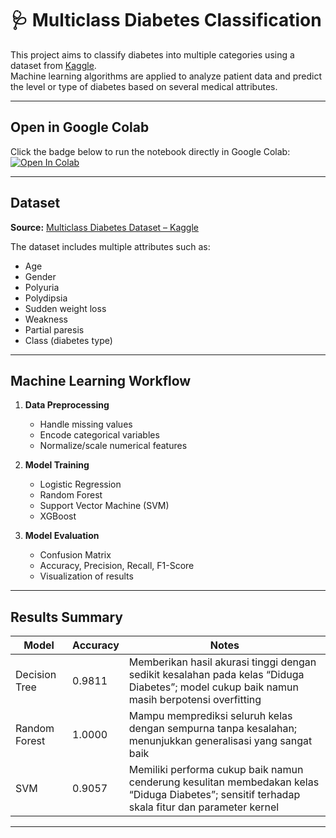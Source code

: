 # 🩺 Multiclass Diabetes Classification
This project aims to classify diabetes into multiple categories using a dataset from [Kaggle](https://www.kaggle.com/datasets/yasserhessein/multiclass-diabetes-dataset).  
Machine learning algorithms are applied to analyze patient data and predict the level or type of diabetes based on several medical attributes.

---

## Open in Google Colab
Click the badge below to run the notebook directly in Google Colab:
[![Open In Colab](https://colab.research.google.com/assets/colab-badge.svg)](https://colab.research.google.com/github/malonasntr/machine-learning-diabetes/blob/0d5bcbd4fc725d1fa9c9d6b248e9586f20d8e87f/machine_learning.ipynb)

---

## Dataset
**Source:** [Multiclass Diabetes Dataset – Kaggle](https://www.kaggle.com/datasets/yasserhessein/multiclass-diabetes-dataset)

The dataset includes multiple attributes such as:
- Age  
- Gender  
- Polyuria  
- Polydipsia  
- Sudden weight loss  
- Weakness  
- Partial paresis  
- Class (diabetes type)
  
---

## Machine Learning Workflow
1. **Data Preprocessing**
   - Handle missing values  
   - Encode categorical variables  
   - Normalize/scale numerical features  

2. **Model Training**
   - Logistic Regression  
   - Random Forest  
   - Support Vector Machine (SVM)  
   - XGBoost  

3. **Model Evaluation**
   - Confusion Matrix  
   - Accuracy, Precision, Recall, F1-Score  
   - Visualization of results  

---

## Results Summary

| Model | Accuracy | Notes |
|--------|-----------|--------|
| Decision Tree | 0.9811 | Memberikan hasil akurasi tinggi dengan sedikit kesalahan pada kelas “Diduga Diabetes”; model cukup baik namun masih berpotensi overfitting |
| Random Forest | 1.0000 | Mampu memprediksi seluruh kelas dengan sempurna tanpa kesalahan; menunjukkan generalisasi yang sangat baik |
| SVM | 0.9057 | Memiliki performa cukup baik namun cenderung kesulitan membedakan kelas “Diduga Diabetes”; sensitif terhadap skala fitur dan parameter kernel |

---
